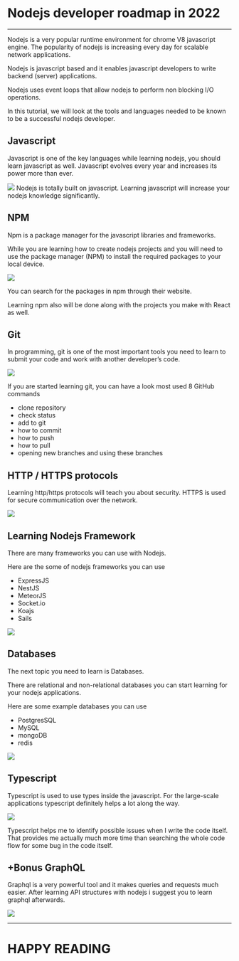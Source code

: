 # Nodejs developer roadmap in 2022

<hr>

Nodejs is a very popular runtime environment for chrome V8 javascript engine. The popularity of nodejs is increasing every day for scalable network applications.

Nodejs is javascript based and it enables javascript developers to write backend (server) applications.

Nodejs uses event loops that allow nodejs to perform non blocking I/O operations.

In this tutorial, we will look at the tools and languages needed to be known to be a successful nodejs developer.

## Javascript

Javascript is one of the key languages while learning nodejs, you should learn javascript as well. Javascript evolves every year and increases its power more than ever.

<img src="https://miro.medium.com/max/640/0*FzRVp6if_7H8aTlr.png">
Nodejs is totally built on javascript. Learning javascript will increase your nodejs knowledge significantly.

## NPM

Npm is a package manager for the javascript libraries and frameworks.

While you are learning how to create nodejs projects and you will need to use the package manager (NPM) to install the required packages to your local device.

<img src="https://miro.medium.com/max/828/0*62c8wTMJCx4p_b-A.png">

You can search for the packages in npm through their website.

Learning npm also will be done along with the projects you make with React as well.

## Git

In programming, git is one of the most important tools you need to learn to submit your code and work with another developer’s code.

<img src="https://miro.medium.com/max/400/0*MfFmvP9d8bKNDvmu.png">

If you are started learning git, you can have a look most used 8 GitHub commands

- clone repository
- check status
- add to git
- how to commit
- how to push
- how to pull
- opening new branches and using these branches

## HTTP / HTTPS protocols

Learning http/https protocols will teach you about security. HTTPS is used for secure communication over the network.

<img src="https://miro.medium.com/max/750/0*aGJeIbVDMZpchyiL">

## Learning Nodejs Framework

There are many frameworks you can use with Nodejs.

Here are the some of nodejs frameworks you can use

- ExpressJS
- NestJS
- MeteorJS
- Socket.io
- Koajs
- Sails

<img src="https://miro.medium.com/max/1100/1*NcqAgFW39FQGJqKollRR8g.png">

## Databases

The next topic you need to learn is Databases.

There are relational and non-relational databases you can start learning for your nodejs applications.

Here are some example databases you can use

- PostgresSQL
- MySQL
- mongoDB
- redis

<img src="https://miro.medium.com/max/828/1*UPa--jsi11KrjTU6Kg4IWA.png">

## Typescript

Typescript is used to use types inside the javascript. For the large-scale applications typescript definitely helps a lot along the way.

<img src="https://miro.medium.com/max/600/1*p_XzJfU8W2w2CFCZjt76BA.png">

Typescript helps me to identify possible issues when I write the code itself. That provides me actually much more time than searching the whole code flow for some bug in the code itself.

## +Bonus GraphQL

Graphql is a very powerful tool and it makes queries and requests much easier. After learning API structures with nodejs i suggest you to learn graphql afterwards.

<img src="https://miro.medium.com/max/600/1*Fchv5jGxLwGGmpNjLqlMCg.png">

<hr>

# HAPPY READING
